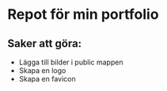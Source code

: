 # Repot för min portfolio

## Saker att göra:
- Lägga till bilder i public mappen
- Skapa en logo
- Skapa en favicon